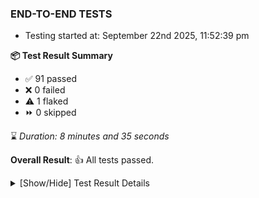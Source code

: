 ### END-TO-END TESTS

- Testing started at: September 22nd 2025, 11:52:39 pm

**📦 Test Result Summary**

- ✅ 91 passed
- ❌ 0 failed
- ⚠️ 1 flaked
- ⏩ 0 skipped

⌛ _Duration: 8 minutes and 35 seconds_

**Overall Result**: 👍 All tests passed.



<details>
    <summary>[Show/Hide] Test Result Details</summary>
    <div markdown="1">

| Test | Browser | Test Case | Tags | Result |
| :---: | :---: | :--- | :---: | :---: |
| 1 | chromium-meshery-provider | Delete Kubernetes cluster connections |  | ⚠️ |

</div>
</details>


<!-- To see the full report, please visit our CI/CD pipeline with reporter. -->